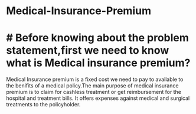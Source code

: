 # Medical-Insurance-Premium

# # Before knowing about the problem statement,first we need to know what is Medical insurance premium?

Medical Insurance premium is a fixed cost we need to pay to available to the benifits of a medical policy.The main purpose of medical insurance premium is to  claim for cashless treatment or get reimbursement for the hospital and treatment bills. It offers expenses against medical and surgical treatments to the policyholder. 

